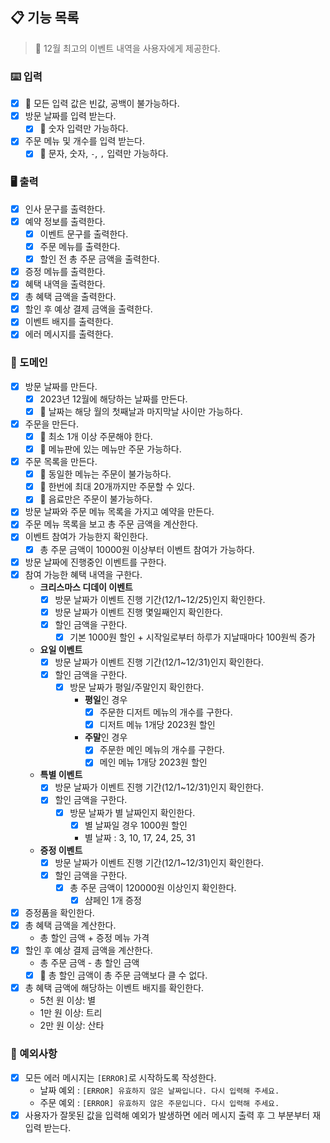 ## 📋 기능 목록

> 🎄 12월 최고의 이벤트 내역을 사용자에게 제공한다.

### ⌨️ 입력

- [x] 🧨 모든 입력 값은 빈값, 공백이 불가능하다.
- [x] 방문 날짜를 입력 받는다.
    - [x] 🧨 숫자 입력만 가능하다.
- [x] 주문 메뉴 및 개수를 입력 받는다.
    - [x] 🧨 문자, 숫자, `-`, `,` 입력만 가능하다.

### 🖥 출력

- [x] 인사 문구를 출력한다.
- [x] 예약 정보를 출력한다.
    - [x] 이벤트 문구를 출력한다.
    - [x] 주문 메뉴를 출력한다.
    - [x] 할인 전 총 주문 금액을 출력한다.
- [x] 증정 메뉴를 출력한다.
- [x] 혜택 내역을 출력한다.
- [x] 총 혜택 금액을 출력한다.
- [x] 할인 후 예상 결제 금액을 출력한다.
- [x] 이벤트 배지를 출력한다.
- [x] 에러 메시지를 출력한다.

### 🐧 도메인

- [x] 방문 날짜를 만든다.
    - [x] 2023년 12월에 해당하는 날짜를 만든다.
    - [x] 🧨 날짜는 해당 월의 첫째날과 마지막날 사이만 가능하다.
- [x] 주문을 만든다.
    - [x] 🧨 최소 1개 이상 주문해야 한다.
    - [x] 🧨 메뉴판에 있는 메뉴만 주문 가능하다.
- [x] 주문 목록을 만든다.
    - [x] 🧨 동일한 메뉴는 주문이 불가능하다.
    - [x] 🧨 한번에 최대 20개까지만 주문할 수 있다.
    - [x] 🧨 음료만은 주문이 불가능하다.
- [x] 방문 날짜와 주문 메뉴 목록을 가지고 예약을 만든다.
- [x] 주문 메뉴 목록을 보고 총 주문 금액을 계산한다.
- [x] 이벤트 참여가 가능한지 확인한다.
    - [x] 총 주문 금액이 10000원 이상부터 이벤트 참여가 가능하다.
- [x] 방문 날짜에 진행중인 이벤트를 구한다.
- [x] 참여 가능한 혜택 내역을 구한다.
    - **크리스마스 디데이 이벤트**
        - [x] 방문 날짜가 이벤트 진행 기간(12/1~12/25)인지 확인한다.
        - [x] 방문 날짜가 이벤트 진행 몇일째인지 확인한다.
        - [x] 할인 금액을 구한다.
            - [x] 기본 1000원 할인 + 시작일로부터 하루가 지날때마다 100원씩 증가
    - **요일 이벤트**
        - [x] 방문 날짜가 이벤트 진행 기간(12/1~12/31)인지 확인한다.
        - [x] 할인 금액을 구한다.
            - [x] 방문 날짜가 평일/주말인지 확인한다.
                - **평일**인 경우
                    - [x] 주문한 디저트 메뉴의 개수를 구한다.
                    - [x] 디저트 메뉴 1개당 2023원 할인
                - **주말**인 경우
                    - [x] 주문한 메인 메뉴의 개수를 구한다.
                    - [x] 메인 메뉴 1개당 2023원 할인
    - **특별 이벤트**
        - [x] 방문 날짜가 이벤트 진행 기간(12/1~12/31)인지 확인한다.
        - [x] 할인 금액을 구한다.
            - [x] 방문 날짜가 별 날짜인지 확인한다.
                - [x] 별 날짜일 경우 1000원 할인
                - 별 날짜 : 3, 10, 17, 24, 25, 31
    - **증정 이벤트**
        - [x] 방문 날짜가 이벤트 진행 기간(12/1~12/31)인지 확인한다.
        - [x] 할인 금액을 구한다.
            - [x] 총 주문 금액이 120000원 이상인지 확인한다.
                - [x] 샴페인 1개 증정
- [x] 증정품을 확인한다.
- [x] 총 혜택 금액을 계산한다.
    - 총 할인 금액 + 증정 메뉴 가격
- [x] 할인 후 예상 결제 금액을 계산한다.
    - 총 주문 금액 - 총 할인 금액
    - [x] 🧨 총 할인 금액이 총 주문 금액보다 클 수 없다.
- [x] 총 혜택 금액에 해당하는 이벤트 배지를 확인한다.
    - 5천 원 이상: 별
    - 1만 원 이상: 트리
    - 2만 원 이상: 산타

### 🧨 예외사항

- [x] 모든 에러 메시지는 `[ERROR]`로 시작하도록 작성한다.
    - 날짜 예외 : `[ERROR] 유효하지 않은 날짜입니다. 다시 입력해 주세요.`
    - 주문 예외 : `[ERROR] 유효하지 않은 주문입니다. 다시 입력해 주세요.`
- [x] 사용자가 잘못된 값을 입력해 예외가 발생하면 에러 메시지 출력 후 그 부분부터 재입력 받는다.
